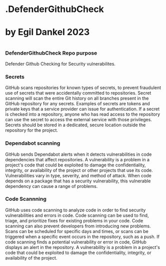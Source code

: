 #   .DefenderGithubCheck
# 
#   by Egil Dankel 2023
#   

###   DefenderGithubCheck Repo purpose ###
Defender Github Checking for Security vulnerabilites.

### Secrets ###
GitHub scans repositories for known types of secrets, to prevent fraudulent use of secrets that were accidentally committed to repositories. 
Secret scanning will scan the entire Git history on all branches present in the GitHub repository for any secrets. Examples of secrets are tokens 
and private keys that a service provider can issue for authentication. If a secret is checked into a repository, anyone who has read access to the repository
can use the secret to access the external service with those privileges. Secrets should be stored in a dedicated, secure location outside the repository for the project.

### Dependabot scanning ###

GitHub sends Dependabot alerts when it detects vulnerabilities in code dependencies that affect repositories. A vulnerability
is a problem in a project's code that could be exploited to damage the confidentiality, integrity, or availability of the project or other projects that use its code.
Vulnerabilities vary in type, severity, and method of attack. When code depends on a package that has a security vulnerability,
this vulnerable dependency can cause a range of problems.

### Code Scannning ####
GitHub uses code scanning to analyze code in order to find security vulnerabilities and errors in code. 
Code scanning can be used to find, triage, and prioritize fixes for existing problems in your code. 
Code scanning can also prevent developers from introducing new problems. Scans can be scheduled for specific days and times, 
or scans can be triggered when a specific event occurs in the repository, such as a push. If code scanning finds a potential 
vulnerability or error in code, GitHub displays an alert in the repository. A vulnerability is a problem in a project's code 
that could be exploited to damage the confidentiality, integrity, or availability of the project.
